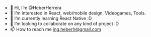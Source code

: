 - 👋 Hi, I’m @HeberHerrera
- 👀 I’m interested in React, web/mobile design, Videogames, Tools.
- 🌱 I’m currently learning React Native :D
- 💞️ I’m looking to collaborate on any kind of project :D
- 📫 How to reach me ing.heberh@gmail.com

<!---
HeberHerrera/HeberHerrera is a ✨ special ✨ repository because its `README.md` (this file) appears on your GitHub profile.
You can click the Preview link to take a look at your changes.
--->
